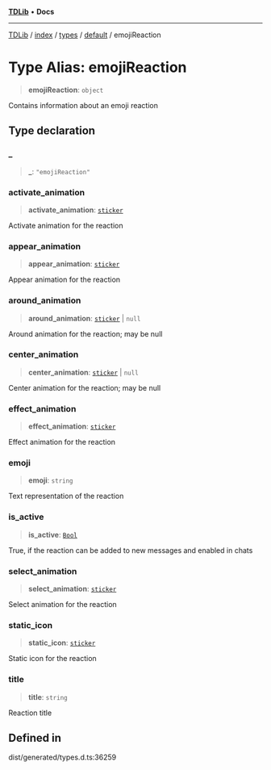 [**TDLib**](../../../../../../README.md) • **Docs**

***

[TDLib](../../../../../../modules.md) / [index](../../../../../README.md) / [types](../../../README.md) / [default](../README.md) / emojiReaction

# Type Alias: emojiReaction

> **emojiReaction**: `object`

Contains information about an emoji reaction

## Type declaration

### \_

> **\_**: `"emojiReaction"`

### activate\_animation

> **activate\_animation**: [`sticker`](sticker-1.md)

Activate animation for the reaction

### appear\_animation

> **appear\_animation**: [`sticker`](sticker-1.md)

Appear animation for the reaction

### around\_animation

> **around\_animation**: [`sticker`](sticker-1.md) \| `null`

Around animation for the reaction; may be null

### center\_animation

> **center\_animation**: [`sticker`](sticker-1.md) \| `null`

Center animation for the reaction; may be null

### effect\_animation

> **effect\_animation**: [`sticker`](sticker-1.md)

Effect animation for the reaction

### emoji

> **emoji**: `string`

Text representation of the reaction

### is\_active

> **is\_active**: [`Bool`](Bool.md)

True, if the reaction can be added to new messages and enabled in chats

### select\_animation

> **select\_animation**: [`sticker`](sticker-1.md)

Select animation for the reaction

### static\_icon

> **static\_icon**: [`sticker`](sticker-1.md)

Static icon for the reaction

### title

> **title**: `string`

Reaction title

## Defined in

dist/generated/types.d.ts:36259

